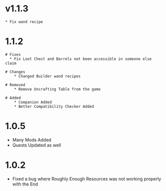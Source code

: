 # v1.1.3
    * Fix wand recipe
    
# 1.1.2
    # Fixes
      * Fix Loot Chest and Barrels not been accessible in someone else claim

    # Changes
        * Changed Builder wand recipes

    # Removed
        * Remove Uncrafting Table from the game

    # Added
        * Companion Added
        * Better Compatibility Checker Added
# 1.0.5

* Many Mods Added
* Quests Updated as well

# 1.0.2

* Fixed a bug where Roughly Enough Resources was not working properly with the End
